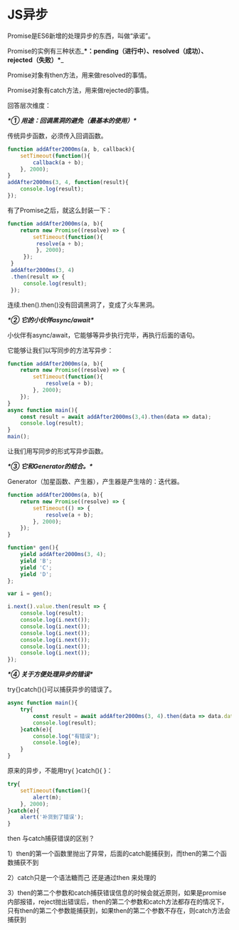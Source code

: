 # JS异步

&#x20;Promise是ES6新增的处理异步的东西，叫做“承诺”。

&#x20;Promise的实例有三种状态_**\*：pending（进行中）、resolved（成功）、rejected（失败）\***_

&#x20;Promise对象有then方法，用来做resolved的事情。

&#x20;Promise对象有catch方法，用来做rejected的事情。

&#x20;回答层次维度：

&#x20;_**\*① 用途：回调黑洞的避免（最基本的使用）\***_

&#x20;传统异步函数，必须传入回调函数。

```javascript
function addAfter2000ms(a, b, callback){  
    setTimeout(function(){   
        callback(a + b);  
    }, 2000); 
}  
addAfter2000ms(3, 4, function(result){  
    console.log(result); 
});
```

&#x20;有了Promise之后，就这么封装一下：

```javascript
function addAfter2000ms(a, b){  
    return new Promise((resolve) => {   
        setTimeout(function(){   
         resolve(a + b);   
         }, 2000);  
     }); 
 }  
 addAfter2000ms(3, 4)
 .then(result => {  
     console.log(result); 
 });
```

&#x20;连续.then().then()没有回调黑洞了，变成了火车黑洞。

&#x20;_**\*② 它的小伙伴async/await\***_

&#x20;小伙伴有async/await，它能够等异步执行完毕，再执行后面的语句。

&#x20;它能够让我们以写同步的方法写异步：

```javascript
function addAfter2000ms(a, b){  
    return new Promise((resolve) => {   
        setTimeout(function(){    
            resolve(a + b);   
        }, 2000);  
    }); 
}  
async function main(){  
    const result = await addAfter2000ms(3,4).then(data => data);  
    console.log(result); 
}  
main();
```

&#x20;让我们用写同步的形式写异步函数。

&#x20;_**\*③ 它和Generator的结合。\***_

&#x20;Generator（加星函数、产生器），产生器是产生啥的：迭代器。

```javascript
function addAfter2000ms(a, b){
    return new Promise((resolve) => {
        setTimeout(() => {
            resolve(a + b);
        }, 2000);
    });
}

function* gen(){
    yield addAfter2000ms(3, 4);
    yield 'B';
    yield 'C';
    yield 'D';
};

var i = gen();

i.next().value.then(result => {
    console.log(result);
    console.log(i.next());
    console.log(i.next());
    console.log(i.next());
    console.log(i.next());
    console.log(i.next());
    console.log(i.next());
});
```

&#x20;_**\*④ 关于方便处理异步的错误\***_

&#x20;try{}catch(){}可以捕获异步的错误了。

```javascript
async function main(){
    try{
        const result = await addAfter2000ms(3, 4).then(data => data.data);
        console.log(result);
    }catch(e){
        console.log("有错误");
        console.log(e);
    }
}
```

&#x20;原来的异步，不能用try{ }catch(){ }：

```javascript
try{
    setTimeout(function(){
        alert(m);
    }, 2000);
}catch(e){
    alert('补货到了错误');
}
```

&#x20;then 与catch捕获错误的区别？

1）then的第一个函数里抛出了异常，后面的catch能捕获到，而then的第二个函数捕获不到

2）catch只是一个语法糖而己 还是通过then 来处理的

3）then的第二个参数和catch捕获错误信息的时候会就近原则，如果是promise内部报错，reject抛出错误后，then的第二个参数和catch方法都存在的情况下，只有then的第二个参数能捕获到，如果then的第二个参数不存在，则catch方法会捕获到

